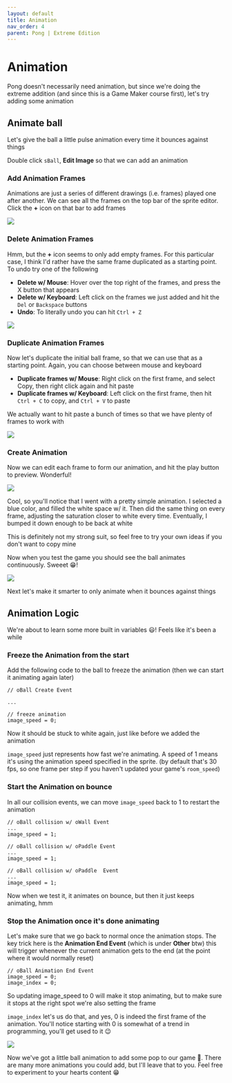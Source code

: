 ```yaml
---
layout: default
title: Animation
nav_order: 4
parent: Pong | Extreme Edition
---
```


# Animation

Pong doesn't necessarily need animation, but since we're doing the extreme addition (and since this is a Game Maker course first), let's try adding some animation

## Animate ball

Let's give the ball a little pulse animation every time it bounces against things

Double click ``sBall``, **Edit Image** so that we can add an animation

### Add Animation Frames

Animations are just a series of different drawings (i.e. frames) played one after another. We can see all the frames on the top bar of the sprite editor. Click the **+** icon on that bar to add frames

![](../../images/pong/add_animation_frames.gif)

### Delete Animation Frames

Hmm, but the **+** icon seems to only add empty frames. For this particular case, I think I'd rather have the same frame duplicated as a starting point. To undo try one of the following

 * **Delete w/ Mouse**: Hover over the top right of the frames, and press the X button that appears
 * **Delete w/ Keyboard**: Left click on the frames we just added and hit the ``Del`` or ``Backspace`` buttons
 * **Undo**: To literally undo you can hit ``Ctrl + Z``

![](../../images/pong/delete_animation_frames.gif)

### Duplicate Animation Frames

Now let's duplicate the initial ball frame, so that we can use that as a starting point. Again, you can choose between mouse and keyboard

 * **Duplicate frames w/ Mouse**: Right click on the first frame, and select Copy, then right click again and hit paste
 * **Duplicate frames w/ Keyboard**: Left click on the first frame, then hit ``Ctrl + C`` to copy, and ``Ctrl + V`` to paste

 We actually want to hit paste a bunch of times so that we have plenty of frames to work with

![](../../images/pong/copy_paste_animation_frames.gif)

### Create Animation

Now we can edit each frame to form our animation, and hit the play button to preview. Wonderful!

![](../../images/pong/animation_creation.gif)

Cool, so you'll notice that I went with a pretty simple animation. I selected a blue color, and filled the white space w/ it. Then did the same thing on every frame, adjusting the saturation closer to white every time. Eventually, I bumped it down enough to be back at white

This is definitely not my strong suit, so feel free to try your own ideas if you don't want to copy mine

Now when you test the game you should see the ball animates continuously. Sweeet 😁!

![](../../images/pong/animated_gameplay.gif)

Next let's make it smarter to only animate when it bounces against things

## Animation Logic

We're about to learn some more built in variables 😃! Feels like it's been a while

### Freeze the Animation from the start

Add the following code to the ball to freeze the animation (then we can start it animating again later)

```
// oBall Create Event

...

// freeze animation
image_speed = 0;
```

Now it should be stuck to white again, just like before we added the animation

``image_speed`` just represents how fast we're animating. A speed of 1 means it's using the animation speed specified in the sprite. (by default that's 30 fps, so one frame per step if you haven't updated your game's ``room_speed``)

### Start the Animation on bounce

In all our collision events, we can move ``image_speed`` back to 1 to restart the animation

```
// oBall collision w/ oWall Event
...
image_speed = 1;

// oBall collision w/ oPaddle Event
...
image_speed = 1;

// oBall collision w/ oPaddle  Event
...
image_speed = 1;
```

Now when we test it, it animates on bounce, but then it just keeps animating, hmm

### Stop the Animation once it's done animating

Let's make sure that we go back to normal once the animation stops. The key trick here is the **Animation End Event** (which is under **Other** btw) this will trigger whenever the current animation gets to the end (at the point where it would normally reset)

```
// oBall Animation End Event
image_speed = 0;
image_index = 0;
```

So updating image_speed to 0 will make it stop animating, but to make sure it stops at the right spot we're also setting the frame

``image_index`` let's us do that, and yes, 0 is indeed the first frame of the animation. You'll notice starting with 0 is somewhat of a trend in programming, you'll get used to it 😉


![](../../images/pong/animate_on_bounce.gif)

Now we've got a little ball animation to add some pop to our game 🍾. There are many more animations you could add, but I'll leave that to you. Feel free to experiment to your hearts content 😁
